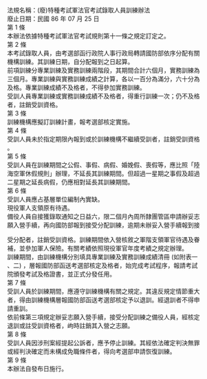 法規名稱：(廢)特種考試軍法官考試錄取人員訓練辦法  
廢止日期：民國 86 年 07 月 25 日  
第 1 條  
本辦法依據特種考試軍法官考試規則第十一條之規定訂定之。  
第 2 條  
本考試錄取人員，由考選部函行政院人事行政局轉請國防部依序分配有關  
機構訓練。其訓練日期，自分配報到之日起算。  
前項訓練分專業訓練及實務訓練兩階段，其期間合計六個月，實務訓練為  
三個月。專業訓練與實務訓練成績之計算，各以一百分為滿分，六十分為  
及格。專業訓練成績不及格者，不得參加實務訓練。  
受訓人員專業訓練或實務訓練成績不及格者，得重行訓練一次；仍不及格  
者，註銷受訓資格。  
第 3 條  
訓練機構應擬訂訓練計畫，報考選部核定實施。  
第 4 條  
受訓人員未於指定期限內報到或於訓練機構不繼續受訓者，註銷受訓資格  
。  
第 5 條  
受訓人員在訓練期間之公假、事假、病假、婚娩假、喪假等，應比照「陸  
海空軍休假規則」辦理，不延長其訓練期間。但超過一星期之事假及超過  
二星期之延長病假，仍應相對延長其訓練期間。  
第 6 條  
受訓人員應占基層單位編制內實缺。  
現役軍人支領原有待遇。  
備役人員自接獲錄取通知之日益六，限二個月內周所隸團管區申請辦妥志  
願入營手續，再向國防部報到接受分配訓練，逾期未辦妥入營手續報到接  


受分配者，註銷受訓資格。訓練期間依入營核敘之軍階支領軍官待遇及眷  
補，並參加軍人保險。有關考績依照現役軍官年度考績之規定辦理。  
訓練期間，由訓練機構分別填具專業訓練及實務訓練成績清冊 (如附表一  
、二) ，層報國防部函送考選部核定及格者，始完成考試程序，報請考試  
院頒發考試及格證書，並正式分發任用。  
第 7 條  
受訓人員於訓練期間，應遵守訓練機構有關之規定。其違反規定情節重大  
者，得由訓練機構層報國防部函送考選部核定予以退訓。經退訓者不得申  
請重訓。  
依前條第三項規定辦妥志願入營手續，接受分配訓練之備役人員，經核定  
退訓或註受訓資格者，岣時註銷其入營之志願。  
第 8 條  
受訓人員因涉刑案經提起公訴者，應予停止訓練。其經依法確定判決無罪  
或經判決確定而未構成免職條件者，得向考選部申請恢復訓練。  
第 9 條  
本辦法自發布日施行。  


